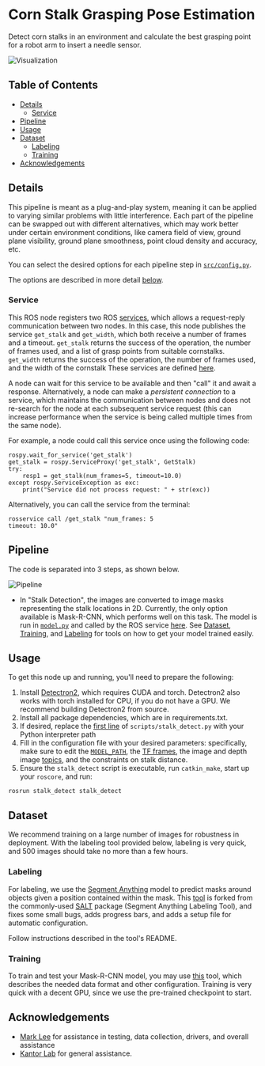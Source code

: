 # Corn Stalk Grasping Pose Estimation

Detect corn stalks in an environment and calculate the best grasping point for a robot arm to insert a needle sensor.

![Visualization](https://github.com/aaronzberger/CMU_Find_Stalk/assets/35245591/c0195655-8a59-4e6c-80ba-e67ca75037da)

## Table of Contents
- [Details](#Details)
  - [Service](#Service)
- [Pipeline](#Pipeline)
- [Usage](#Usage)
- [Dataset](#Dataset)
  - [Labeling](#Labeling)
  - [Training](#Training)
- [Acknowledgements](#Acknowledgements)

## Details
This pipeline is meant as a plug-and-play system, meaning it can be applied to varying similar problems with little interference. Each part of the pipeline can be swapped out with different alternatives, which may work better under certain environment conditions, like camera field of view, ground plane visibility, ground plane smoothness, point cloud density and accuracy, etc.

You can select the desired options for each pipeline step in [`src/config.py`](https://github.com/aaronzberger/CMU_Find_Stalk/blob/main/src/stalk_detect/config.py).

The options are described in more detail [below](#pipeline).

### Service
This ROS node registers two ROS [services](http://wiki.ros.org/Services), which allows a request-reply communication between two nodes. In this case, this node publishes the service `get_stalk` and `get_width`, which both receive a number of frames and a timeout. `get_stalk` returns the success of the operation, the number of frames used, and a list of grasp points from suitable cornstalks. `get_width` returns the success of the operation, the number of frames used, and the width of the cornstalk These services are defined [here](https://github.com/aaronzberger/CMU_Find_Stalk/blob/main/srv/).

A node can wait for this service to be available and then "call" it and await a response. Alternatively, a node can make a *persistent connection* to a service, which maintains the communication between nodes and does not re-search for the node at each subsequent service request (this can increase performance when the service is being called multiple times from the same node).

For example, a node could call this service once using the following code:
```
rospy.wait_for_service('get_stalk')
get_stalk = rospy.ServiceProxy('get_stalk', GetStalk)
try:
    resp1 = get_stalk(num_frames=5, timeout=10.0)
except rospy.ServiceException as exc:
    print("Service did not process request: " + str(exc))
```

Alternatively, you can call the service from the terminal:
```
rosservice call /get_stalk "num_frames: 5
timeout: 10.0"
```

## Pipeline
The code is separated into 3 steps, as shown below.

![Pipeline](https://github.com/aaronzberger/CMU_Find_Stalk/assets/35245591/4ce6a61d-f59d-4b20-9d7b-c98ceec4ca0a)

- In "Stalk Detection", the images are converted to image masks representing the stalk locations in 2D. Currently, the only option available is Mask-R-CNN, which performs well on this task. The model is run in [`model.py`](https://github.com/aaronzberger/CMU_Find_Stalk/blob/main/src/stalk_detect/model.py) and called by the ROS service [here](https://github.com/aaronzberger/CMU_Find_Stalk/blob/04e34d25069f777d2ff4becde840878ab8d9c20f/scripts/main#LL65C47-L65C47). See [Dataset](#dataset), [Training](#training), and [Labeling](#labeling) for tools on how to get your model trained easily.


## Usage
To get this node up and running, you'll need to prepare the following:
1. Install [Detectron2](https://detectron2.readthedocs.io/en/latest/tutorials/install.html), which requires CUDA and torch. Detectron2 also works with torch installed for CPU, if you do not have a GPU. We recommend building Detectron2 from source.
2. Install all package dependencies, which are in requirements.txt.
3. If desired, replace the [first line](https://github.com/aaronzberger/CMU_Find_Stalk/blob/main/scripts/main#LL1C11-L1C11) of `scripts/stalk_detect.py` with your Python interpreter path
4. Fill in the configuration file with your desired parameters: specifically, make sure to edit the [`MODEL_PATH`](https://github.com/aaronzberger/CMU_Find_Stalk/blob/fca1f3f9c3d962b5cb712d720bd9cb57dc0e9a0c/src/config.py#L36), the [TF frames](https://github.com/aaronzberger/CMU_Find_Stalk/blob/fca1f3f9c3d962b5cb712d720bd9cb57dc0e9a0c/src/config.py#L46:L50), the image and depth image [topics](https://github.com/aaronzberger/CMU_Find_Stalk/blob/fca1f3f9c3d962b5cb712d720bd9cb57dc0e9a0c/src/config.py#L42:L45), and the constraints on stalk distance.
5. Ensure the `stalk_detect` script is executable, run `catkin_make`, start up your `roscore`, and run:
  
  `rosrun stalk_detect stalk_detect`

## Dataset
We recommend training on a large number of images for robustness in deployment. With the labeling tool provided below, labeling is very quick, and 500 images should take no more than a few hours.

### Labeling
For labeling, we use the [Segment Anything](https://segment-anything.com/) model to predict masks around objects given a position contained within the mask. This [tool](https://github.com/aaronzberger/salt) is forked from the commonly-used [SALT](https://github.com/anuragxel/salt) package (Segment Anything Labeling Tool), and fixes some small bugs, adds progress bars, and adds a setup file for automatic configuration.

Follow instructions described in the tool's README.

### Training
To train and test your Mask-R-CNN model, you may use [this](https://github.com/aaronzberger/CMU_Mask-R-CNN_Trainer) tool, which describes the needed data format and other configuration. Training is very quick with a decent GPU, since we use the pre-trained checkpoint to start.


## Acknowledgements
- [Mark Lee](https://github.com/MarkLee634) for assistance in testing, data collection, drivers, and overall assistance
- [Kantor Lab](https://www.ri.cmu.edu/robotics-groups/kantorlab) for general assistance.
